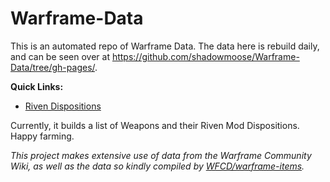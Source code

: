 # Warframe-Data

This is an automated repo of Warframe Data. The data here is rebuild daily, and can be seen over at https://github.com/shadowmoose/Warframe-Data/tree/gh-pages/.

__Quick Links:__
- [Riven Dispositions](https://warframe.rofl.wtf/Rivens)

Currently, it builds a list of Weapons and their Riven Mod Dispositions. Happy farming.

*This project makes extensive use of data from the Warframe Community Wiki, as well as the data so kindly compiled by [WFCD/warframe-items](https://github.com/WFCD/warframe-items).*

